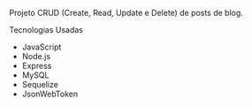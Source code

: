 Projeto CRUD (Create, Read, Update e Delete) de posts de blog.

Tecnologias Usadas

* JavaScript
* Node.js
* Express
* MySQL
* Sequelize
* JsonWebToken